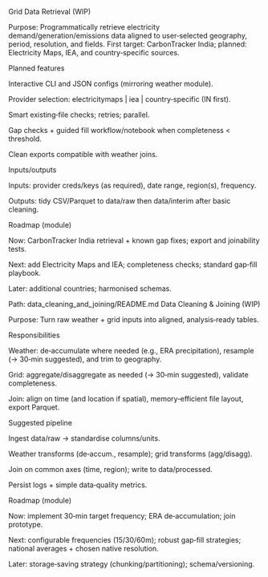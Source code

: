 Grid Data Retrieval (WIP)

Purpose: Programmatically retrieve electricity demand/generation/emissions data aligned to user‑selected geography, period, resolution, and fields. First target: CarbonTracker India; planned: Electricity Maps, IEA, and country‑specific sources.

Planned features

Interactive CLI and JSON configs (mirroring weather module).

Provider selection: electricitymaps | iea | country‑specific (IN first).

Smart existing‑file checks; retries; parallel.

Gap checks + guided fill workflow/notebook when completeness < threshold.

Clean exports compatible with weather joins.

Inputs/outputs

Inputs: provider creds/keys (as required), date range, region(s), frequency.

Outputs: tidy CSV/Parquet to data/raw then data/interim after basic cleaning.

Roadmap (module)

Now: CarbonTracker India retrieval + known gap fixes; export and joinability tests.

Next: add Electricity Maps and IEA; completeness checks; standard gap‑fill playbook.

Later: additional countries; harmonised schemas.

Path: data_cleaning_and_joining/README.md
Data Cleaning & Joining (WIP)

Purpose: Turn raw weather + grid inputs into aligned, analysis‑ready tables.

Responsibilities

Weather: de‑accumulate where needed (e.g., ERA precipitation), resample (→ 30‑min suggested), and trim to geography.

Grid: aggregate/disaggregate as needed (→ 30‑min suggested), validate completeness.

Join: align on time (and location if spatial), memory‑efficient file layout, export Parquet.

Suggested pipeline

Ingest data/raw → standardise columns/units.

Weather transforms (de‑accum., resample); grid transforms (agg/disagg).

Join on common axes (time, region); write to data/processed.

Persist logs + simple data‑quality metrics.

Roadmap (module)

Now: implement 30‑min target frequency; ERA de‑accumulation; join prototype.

Next: configurable frequencies (15/30/60m); robust gap‑fill strategies; national averages + chosen native resolution.

Later: storage‑saving strategy (chunking/partitioning); schema/versioning.